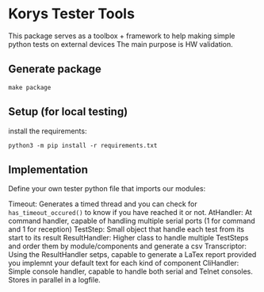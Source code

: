 # Korys Tester Tools

This package serves as a toolbox + framework to help making simple python tests on external devices
The main purpose is HW validation.


## Generate package

```
make package
```

## Setup (for local testing)

install the requirements:
```
python3 -m pip install -r requirements.txt
```

## Implementation

Define your own tester python file that imports our modules:

Timeout:        Generates a timed thread and you can check for `has_timeout_occured()` to know if you have reached it or not.
AtHandler:      At command handler, capable of handling multiple serial ports (1 for command and 1 for reception)
TestStep:       Small object that handle each test from its start to its result
ResultHandler:  Higher class to handle multiple TestSteps and order them by module/components and generate a csv
Transcriptor:   Using the ResultHandler setps, capable to generate a LaTex report provided you implemnt your default text for each kind of component
CliHandler:     Simple console handler, capable to handle both serial and Telnet consoles. Stores in parallel in a logfile.
